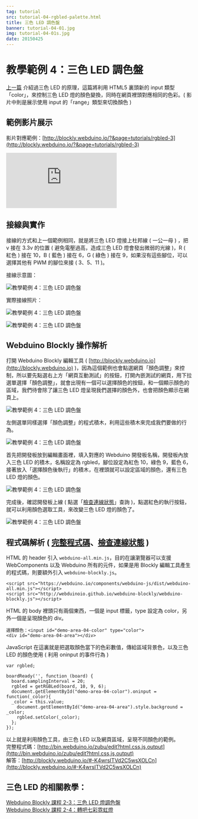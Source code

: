 ```yaml
---
tag: tutorial
src: tutorial-04-rgbled-palette.html
title: 三色 LED 調色盤
banner: tutorial-04-01.jpg
img: tutorial-04-01s.jpg
date: 20150425
---
```


<!-- @@master  = ../../_layout.html-->

<!-- @@block  =  meta-->

<title>教學範例 4：三色 LED 調色盤 :::: Webduino = Web × Arduino</title>

<meta name="description" content="這一篇 Webduino 的範例，將要來更換部分接腳，並利用 Web 裡頭常見的 slider range ( 拉霸 )，來控制三色 LED 燈的顏色強弱，同時在網頁裡頭對應相同的色彩。">

<meta itemprop="description" content="這一篇 Webduino 的範例，將要來更換部分接腳，並利用 Web 裡頭常見的 slider range ( 拉霸 )，來控制三色 LED 燈的顏色強弱，同時在網頁裡頭對應相同的色彩。">

<meta property="og:description" content="這一篇 Webduino 的範例，將要來更換部分接腳，並利用 Web 裡頭常見的 slider range ( 拉霸 )，來控制三色 LED 燈的顏色強弱，同時在網頁裡頭對應相同的色彩。">

<meta property="og:title" content="教學範例 4：三色 LED 調色盤" >

<meta property="og:url" content="https://webduino.io/tutorials/tutorial-04-rgbled-palette.html">

<meta property="og:image" content="https://webduino.io/img/tutorials/tutorial-04-01s.jpg">

<meta itemprop="image" content="https://webduino.io/img/tutorials/tutorial-04-01s.jpg">

<include src="../_include-tutorials.html"></include>

<!-- @@close-->



<!-- @@block  =  tutorials-->
# 教學範例 4：三色 LED 調色盤

[上一篇](tutorial-03-rgbled.html) 介紹過三色 LED 的原理，這篇將利用 HTML5 裏頭新的 input 類型「color」，來控制三色 LED 燈的顏色變換，同時在網頁裡頭對應相同的色彩。( 影片中則是展示使用 input 的「range」類型來切換顏色 )

## 範例影片展示

影片對應範例：[http://blockly.webduino.io/?&page=tutorials/rgbled-3](http://blockly.webduino.io/?&page=tutorials/rgbled-3) 

<iframe class="youtube" src="https://www.youtube.com/embed/uSfBbvd4ViE" frameborder="0" allowfullscreen></iframe>

## 接線與實作

接線的方式和上一個範例相同，就是將三色 LED 燈接上杜邦線 ( 一公一母 ) ，把 v 接在 3.3v 的位置 ( 避免電壓過高，造成三色 LED 燈會發出微弱的光線 )，R ( 紅色 ) 接在 10，B ( 藍色 ) 接在 6，G ( 綠色 ) 接在 9，如果沒有這些腳位，可以選擇其他有 PWM 的腳位來接 ( 3、5、11 )。

接線示意圖：

![教學範例 4：三色 LED 調色盤](../img/tutorials/tutorial-04-02.jpg)

實際接線照片：

![教學範例 4：三色 LED 調色盤](../img/tutorials/tutorial-04-04.jpg)

![教學範例 4：三色 LED 調色盤](../img/tutorials/tutorial-04-03.jpg)

## Webduino Blockly 操作解析

打開 Webduino Blockly 編輯工具 ( [http://blockly.webduino.io](http://blockly.webduino.io) )，因為這個範例也會點選網頁「顏色調整」來控制，所以要先點選右上方「網頁互動測試」的按鈕，打開內嵌測試的網頁，用下拉選單選擇「顏色調整」，就會出現有一個可以選擇顏色的按鈕，和一個顯示顏色的區域，我們待會除了讓三色 LED 燈呈現我們選擇的顏色外，也會把顏色顯示在網頁上。

![教學範例 4：三色 LED 調色盤](../img/tutorials/tutorial-04-05.jpg)

左側選單同樣選擇「顏色調整」的程式積木，利用這些積木來完成我們要做的行為。

![教學範例 4：三色 LED 調色盤](../img/tutorials/tutorial-04-06.jpg)

首先把開發板放到編輯畫面裡，填入對應的 Webduino 開發板名稱，開發板內放入三色 LED 的積木，名稱設定為 rgbled，腳位設定為紅色 10，綠色 9，藍色 6，接著放入「選擇顏色後執行」的積木，在裡頭就可以設定區域的顏色，還有三色 LED 燈的顏色。

![教學範例 4：三色 LED 調色盤](../img/tutorials/tutorial-04-07.jpg)

完成後，確認開發板上線 ( 點選「[檢查連線狀態](https://webduino.io/device.html)」查詢 )，點選紅色的執行按鈕，就可以利用顏色選取工具，來改變三色 LED 燈的顏色了。

![教學範例 4：三色 LED 調色盤](../img/tutorials/tutorial-04-08.jpg)


## 程式碼解析 ( [完整程式碼](http://bin.webduino.io/zubu/edit?html,css,js,output)、[檢查連線狀態](https://webduino.io/device.html) )

HTML 的 header 引入 `webduino-all.min.js`，目的在讓瀏覽器可以支援 WebComponents 以及 Webduino 所有的元件，如果是用 Blockly 編輯工具產生的程式碼，則要額外引入 `webduino-blockly.js`。

	<script src="https://webduino.io/components/webduino-js/dist/webduino-all.min.js"></script>
	<script src="http://webduinoio.github.io/webduino-blockly/webduino-blockly.js"></script>

HTML 的 body 裡頭只有兩個東西，一個是 input 標籤，type 設定為 color，另外一個是呈現顏色的 div。

	選擇顏色：<input id="demo-area-04-color" type="color">
	<div id="demo-area-04-area"></div>

JavaScript 在這裏就是把選取顏色當下的色彩數值，傳給區域背景色，以及三色 LED 的顏色使用 ( 利用 oninput 的事件行為 )

	var rgbled;

	boardReady('', function (board) {
	  board.samplingInterval = 20;
	  rgbled = getRGBLed(board, 10, 9, 6);
	  document.getElementById("demo-area-04-color").oninput = function(_color){
	  _color = this.value;
	    document.getElementById("demo-area-04-area").style.background = _color;
	    rgbled.setColor(_color);
	  };
	});

以上就是利用顏色工具，由三色 LED 以及網頁區域，呈現不同顏色的範例。  
完整程式碼：[http://bin.webduino.io/zubu/edit?html,css,js,output](http://bin.webduino.io/zubu/edit?html,css,js,output)  
解答：[http://blockly.webduino.io/#-K4wrsITVd2C5wsXOLCn](http://blockly.webduino.io/#-K4wrsITVd2C5wsXOLCn)

## 三色 LED 的相關教學：

[Webduino Blockly 課程 2-3：三色 LED 燈調色盤](http://blockly.webduino.io/?lang=zh-hant&page=tutorials/rgbled-3#-JvMsJupKMuIUdAJs_RK)  
[Webduino Blockly 課程 2-4：轉吧七彩霓虹燈](http://blockly.webduino.io/?lang=zh-hant&page=tutorials/rgbled-4#-JvMswgK2Q1h4GjAPx7u)


<!-- @@close-->